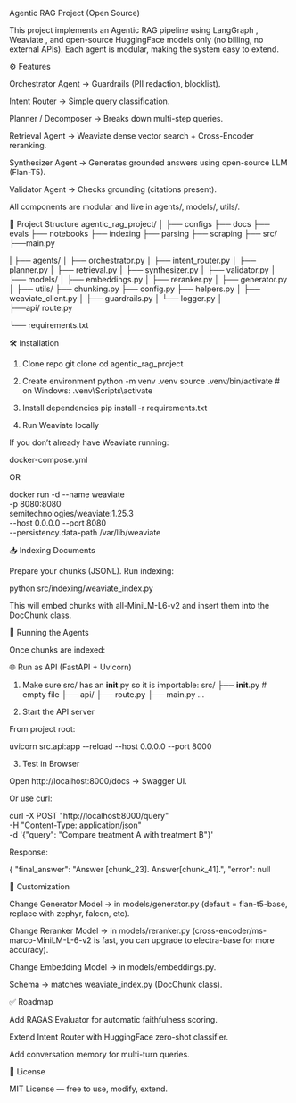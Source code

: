 Agentic RAG Project (Open Source)

This project implements an Agentic RAG pipeline using LangGraph
, Weaviate
, and open-source HuggingFace models only (no billing, no external APIs).
Each agent is modular, making the system easy to extend.

⚙️ Features

Orchestrator Agent → Guardrails (PII redaction, blocklist).

Intent Router → Simple query classification.

Planner / Decomposer → Breaks down multi-step queries.

Retrieval Agent → Weaviate dense vector search + Cross-Encoder reranking.

Synthesizer Agent → Generates grounded answers using open-source LLM (Flan-T5).

Validator Agent → Checks grounding (citations present).

All components are modular and live in agents/, models/, utils/.

📂 Project Structure
agentic_rag_project/
│
├── configs
├── docs
├── evals
├── notebooks
├── indexing
├── parsing
├── scraping
├── src/
    ├──main.py

|    ├── agents/
│   ├── orchestrator.py
│   ├── intent_router.py
│   ├── planner.py
│   ├── retrieval.py
│   ├── synthesizer.py
│   ├── validator.py
│
    ├──  models/
│   ├── embeddings.py
│   ├── reranker.py
│   ├── generator.py
│
    ├──  utils/
    ├── chunking.py
    ├── config.py
    ├── helpers.py
│   ├── weaviate_client.py
│   ├── guardrails.py
│   └── logger.py
│   
    ├──api/
    route.py

└── requirements.txt

🛠️ Installation
1. Clone repo
git clone <repo>
cd agentic_rag_project

2. Create environment
python -m venv .venv
source .venv/bin/activate   # on Windows: .venv\Scripts\activate

3. Install dependencies
pip install -r requirements.txt

4. Run Weaviate locally

If you don’t already have Weaviate running:

docker-compose.yml

OR

docker run -d --name weaviate \
  -p 8080:8080 \
  semitechnologies/weaviate:1.25.3 \
  --host 0.0.0.0 --port 8080 \
  --persistency.data-path /var/lib/weaviate

📥 Indexing Documents

Prepare your chunks (JSONL).
Run indexing:

python src/indexing/weaviate_index.py


This will embed chunks with all-MiniLM-L6-v2 and insert them into the DocChunk class.

🚀 Running the Agents

Once chunks are indexed:


🌐 Run as API (FastAPI + Uvicorn)
1. Make sure src/ has an __init__.py so it is importable:
src/
 ├── __init__.py   # empty file
 ├── api/
    ├── route.py
 ├── main.py
 ...

2. Start the API server

From project root:

uvicorn src.api:app --reload --host 0.0.0.0 --port 8000

3. Test in Browser

Open http://localhost:8000/docs
 → Swagger UI.

Or use curl:

curl -X POST "http://localhost:8000/query" \
     -H "Content-Type: application/json" \
     -d '{"query": "Compare treatment A with treatment B"}'


Response:

{
  "final_answer": "Answer [chunk_23]. Answer[chunk_41].",
  "error": null



🔧 Customization

Change Generator Model → in models/generator.py (default = flan-t5-base, replace with zephyr, falcon, etc).

Change Reranker Model → in models/reranker.py (cross-encoder/ms-marco-MiniLM-L-6-v2 is fast, you can upgrade to electra-base for more accuracy).

Change Embedding Model → in models/embeddings.py.

Schema → matches weaviate_index.py (DocChunk class).

✅ Roadmap

Add RAGAS Evaluator for automatic faithfulness scoring.

Extend Intent Router with HuggingFace zero-shot classifier.

Add conversation memory for multi-turn queries.

📝 License

MIT License — free to use, modify, extend.